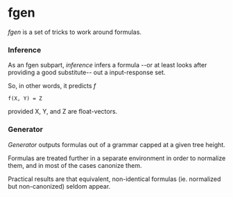 # fgen

_fgen_ is a set of tricks to work around formulas.

### Inference

As an fgen subpart, *inference* infers a formula --or at least looks after
providing a good substitute-- out a input-response set.

So, in other words, it predicts _f_

```
f(X, Y) = Z
```

provided X, Y, and Z are float-vectors.

### Generator

_Generator_ outputs formulas out of a grammar capped at a given tree height.

Formulas are treated further in a separate environment in order to normalize
them, and in most of the cases canonize them.

Practical results are that equivalent, non-identical formulas (ie. normalized
but non-canonized) seldom appear.
